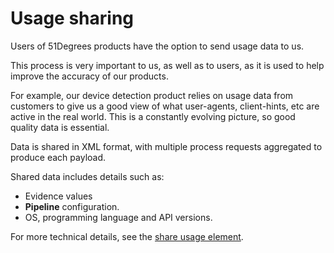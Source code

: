 # Usage sharing

Users of 51Degrees products have the option to send usage data to us.

This process is very important to us, as well as to users, as it is 
used to help improve the accuracy of our products.

For example, our device detection product relies on usage data from
customers to give us a good view of what user-agents, client-hints, etc
are active in the real world.
This is a constantly evolving picture, so good quality data is 
essential.

Data is shared in XML format, with multiple process requests aggregated 
to produce each payload.

Shared data includes details such as:
- Evidence values
- **Pipeline** configuration. 
- OS, programming language and API versions.

For more technical details, see the 
[share usage element](../pipeline-elements/usage-sharing-element.md). 

 